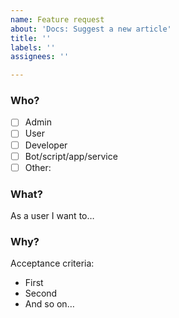 ```yaml
---
name: Feature request
about: 'Docs: Suggest a new article'
title: ''
labels: ''
assignees: ''

---
```


<!--
Thanks for your feature request!

We kindly ask you to…

-   Fill out the following sections as good as you can
-   Remove unnecessary/empty sections
-   Post code/logs as text (using proper markup)
-   Do not post screenshots of code/logs
-   Do not post any passwords/secrets/private data
-   Paste only excerpts from the logs which seem to be useful for further investigation
-   Create a private Gist and link it in the description if you have multiple (log) files
-->

### Who?

-   [ ] Admin
-   [ ] User
-   [ ] Developer
-   [ ] Bot/script/app/service
-   [ ] Other: <!-- Insert role -->

### What?

As a user I want to…

<!-- Insert text -->

### Why?

Acceptance criteria:

-   First
-   Second
-   And so on…
